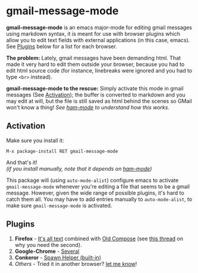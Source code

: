 gmail-message-mode
==========

**gmail-message-mode** is an emacs major-mode for editing gmail
messages using markdown syntax, it is meant for use with browser
plugins which allow you to edit text fields with external applications
(in this case, emacs). See [Plugins][] below for a list for each
browser.

**The problem:** Lately, gmail messages have been demanding html. That
  made it very hard to edit them outside your browser, because you had
  to edit html source code (for instance, linebreaks were ignored and
  you had to type `<br>` instead).
  
**gmail-message-mode to the rescue:** Simply activate this mode in
  gmail messages (See [Activation][]); the buffer is converted to
  markdown and you may edit at will, but the file is still saved as
  html behind the scenes so GMail won't know a thing! *See
  [ham-mode][1] to understand how this works.*
  
Activation
----------
Make sure you install it:

    M-x package-install RET gmail-message-mode
    
And that's it!  
*(if you install manually, note that it depends on [ham-mode][1])*

This package will (using `auto-mode-alist`) configure emacs to
activate `gmail-message-mode` whenever you're editing a file that
seems to be a gmail message. However, given the wide range of possible
plugins, it's hard to catch them all. You may have to add entries
manually to `auto-mode-alist`, to make sure `gmail-message-mode` is
activated.

## Plugins ##

1. **Firefox** - [It's all text][] combined with [Old Compose][] (see [this thread][] on why you need the second).
2. **Google-Chrome** - [Several][]
3. **Conkeror** - [Spawn Helper (built-in)][]
4. *Others* - Tried it in another browser? [let me know][]!

[Activation]: #activation

[Plugins]: #plugins

[It's all text]: https://addons.mozilla.org/en-US/firefox/addon/its-all-text/

[Several]: http://superuser.com/questions/261689/its-all-text-for-chrome

[Spawn Helper (built-in)]: http://conkeror.org/ConkerorSpawnHelper

[this thread]: http://github.com/docwhat/itsalltext

[Old Compose]: http://oldcompose.com/

[1]: https://github.com/Bruce-Connor/ham-mode

[let me know]: https://github.com/Bruce-Connor/gmail-message-mode/issues/new

